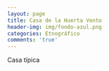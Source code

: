 ```yaml
---
layout: page
title: Casa de la Huerta Vento
header-img: img/fondo-azul.png
categories: Etnográfico
comments: 'true'
---
```



Casa típica

<div class="photos">
</div>
